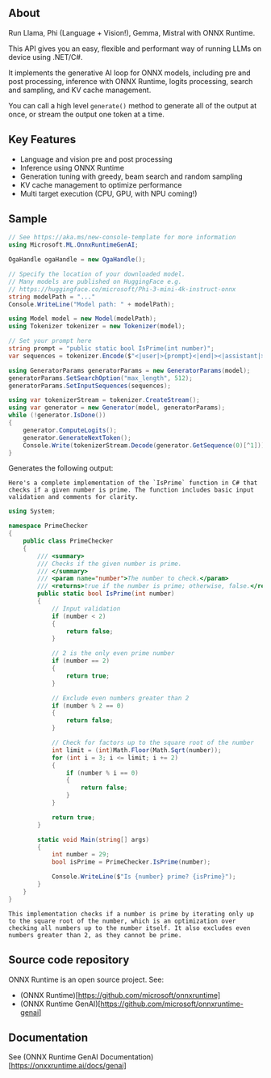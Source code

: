 ## About

Run Llama, Phi (Language + Vision!), Gemma, Mistral with ONNX Runtime.

This API gives you an easy, flexible and performant way of running LLMs on device using .NET/C#. 

It implements the generative AI loop for ONNX models, including pre and post processing, inference with ONNX Runtime, logits processing, search and sampling, and KV cache management.

You can call a high level `generate()` method to generate all of the output at once, or stream the output one token at a time.

## Key Features

* Language and vision pre and post processing
* Inference using ONNX Runtime
* Generation tuning with greedy, beam search and random sampling
* KV cache management to optimize performance
* Multi target execution (CPU, GPU, with NPU coming!)

## Sample

```csharp
// See https://aka.ms/new-console-template for more information
using Microsoft.ML.OnnxRuntimeGenAI;

OgaHandle ogaHandle = new OgaHandle();

// Specify the location of your downloaded model.
// Many models are published on HuggingFace e.g. 
// https://huggingface.co/microsoft/Phi-3-mini-4k-instruct-onnx
string modelPath = "..."
Console.WriteLine("Model path: " + modelPath);

using Model model = new Model(modelPath);
using Tokenizer tokenizer = new Tokenizer(model);

// Set your prompt here
string prompt = "public static bool IsPrime(int number)";
var sequences = tokenizer.Encode($"<|user|>{prompt}<|end|><|assistant|>");

using GeneratorParams generatorParams = new GeneratorParams(model);
generatorParams.SetSearchOption("max_length", 512);
generatorParams.SetInputSequences(sequences);

using var tokenizerStream = tokenizer.CreateStream();
using var generator = new Generator(model, generatorParams);
while (!generator.IsDone())
{
    generator.ComputeLogits();
    generator.GenerateNextToken();
    Console.Write(tokenizerStream.Decode(generator.GetSequence(0)[^1]));
}
```

Generates the following output:


```
Here's a complete implementation of the `IsPrime` function in C# that checks if a given number is prime. The function includes basic input validation and comments for clarity.
```

```csharp
using System;

namespace PrimeChecker
{
    public class PrimeChecker
    {
        /// <summary>
        /// Checks if the given number is prime.
        /// </summary>
        /// <param name="number">The number to check.</param>
        /// <returns>true if the number is prime; otherwise, false.</returns>
        public static bool IsPrime(int number)
        {
            // Input validation
            if (number < 2)
            {
                return false;
            }

            // 2 is the only even prime number
            if (number == 2)
            {
                return true;
            }

            // Exclude even numbers greater than 2
            if (number % 2 == 0)
            {
                return false;
            }

            // Check for factors up to the square root of the number
            int limit = (int)Math.Floor(Math.Sqrt(number));
            for (int i = 3; i <= limit; i += 2)
            {
                if (number % i == 0)
                {
                    return false;
                }
            }

            return true;
        }

        static void Main(string[] args)
        {
            int number = 29;
            bool isPrime = PrimeChecker.IsPrime(number);

            Console.WriteLine($"Is {number} prime? {isPrime}");
        }
    }
}
```

```
This implementation checks if a number is prime by iterating only up to the square root of the number, which is an optimization over checking all numbers up to the number itself. It also excludes even numbers greater than 2, as they cannot be prime.
```

## Source code repository

ONNX Runtime is an open source project. See:
* (ONNX Runtime)[https://github.com/microsoft/onnxruntime]
* (ONNX Runtime GenAI)[https://github.com/microsoft/onnxruntime-genai]

## Documentation

See (ONNX Runtime GenAI Documentation)[https://onxxruntime.ai/docs/genai]


